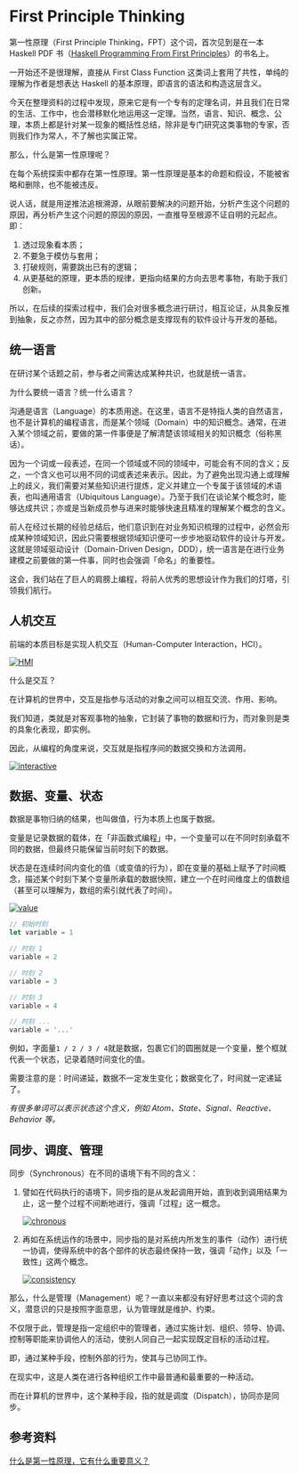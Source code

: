 # First Principle Thinking

第一性原理（First Principle Thinking，FPT）这个词，首次见到是在一本 Haskell PDF 书（[Haskell Programming From First Principles](https://haskellbook.com/)）的书名上。

一开始还不是很理解，直接从 First Class Function 这类词上套用了共性，单纯的理解为作者是想表达 Haskell 的基本原理，即语言的语法和构造这层含义。

今天在整理资料的过程中发现，原来它是有一个专有的定理名词，并且我们在日常的生活、工作中，也会潜移默化地运用这一定理。当然，语言、知识、概念、公理，本质上都是针对某一现象的概括性总结，除非是专门研究这类事物的专家，否则我们作为常人，不了解也实属正常。

那么，什么是第一性原理呢？

在每个系统探索中都存在第一性原理。第一性原理是基本的命题和假设，不能被省略和删除，也不能被违反。

说人话，就是用逆推法追根溯源，从眼前要解决的问题开始，分析产生这个问题的原因，再分析产生这个问题的原因的原因，一直推导至根源不证自明的元起点。即：

1. 透过现象看本质；
2. 不要急于模仿与套用；
3. 打破规则，需要跳出已有的逻辑；
4. 从更基础的原理，更本质的规律，更指向结果的方向去思考事物，有助于我们创新。

所以，在后续的探索过程中，我们会对很多概念进行研讨，相互论证，从具象反推到抽象，反之亦然，因为其中的部分概念是支撑现有的软件设计与开发的基础。

## 统一语言

在研讨某个话题之前，参与者之间需达成某种共识，也就是统一语言。

为什么要统一语言？统一什么语言？

沟通是语言（Language）的本质用途。在这里，语言不是特指人类的自然语言，也不是计算机的编程语言，而是某个领域（Domain）中的知识概念。通常，在进入某个领域之前，要做的第一件事便是了解清楚该领域相关的知识概念（俗称黑话）。

因为一个词或一段表述，在同一个领域或不同的领域中，可能会有不同的含义；反之，一个含义也可以用不同的词或表述来表示。因此，为了避免出现沟通上或理解上的歧义，我们需要对某些知识进行提炼，定义并建立一个专属于该领域的术语表，也叫通用语言（Ubiquitous Language）。乃至于我们在谈论某个概念时，能够达成共识；亦或是当新成员参与进来时能够快速且精准的理解某个概念的含义。

前人在经过长期的经验总结后，他们意识到在对业务知识梳理的过程中，必然会形成某种领域知识，因此只需要根据领域知识便可一步步地驱动软件的设计与开发。这就是领域驱动设计（Domain-Driven Design，DDD），统一语言是在进行业务建模之前要做的第一件事，同时也会强调「命名」的重要性。

这会，我们站在了巨人的肩膀上编程，将前人优秀的思想设计作为我们的灯塔，引领我们航行。

## 人机交互

前端的本质目标是实现人机交互（Human-Computer Interaction，HCI）。

[![HMI](images/HMI.png)](https://excalidraw.com/#json=ZTSuc3OPv6FIzMEcK6xwf,S12wOVZqMxW0IeOUUPHjfg)

什么是交互？

在计算机的世界中，交互是指参与活动的对象之间可以相互交流、作用、影响。

我们知道，类就是对客观事物的抽象，它封装了事物的数据和行为，而对象则是类的具象化表现，即实例。

因此，从编程的角度来说，交互就是指程序间的数据交换和方法调用。

[![interactive](images/interactive.png)](https://excalidraw.com/#json=jT_hi5lQwmnpUMxkE5yF8,qTLSdy22UToE5C4VHwdRvg)

## 数据、变量、状态

数据是事物归纳的结果，也叫做值，行为本质上也属于数据。

变量是记录数据的载体，在「非函数式编程」中，一个变量可以在不同时刻承载不同的数据，但最终只能保留当前时刻下的数据。

状态是在连续时间内变化的值（或变值的行为），即在变量的基础上赋予了时间概念，描述某个时刻下某个变量所承载的数据快照，建立一个在时间维度上的值数组（甚至可以理解为，数组的索引就代表了时间）。

[![value](images/value.png)](https://excalidraw.com/#json=dnR97RKI5YV5zKvjMN89k,eqvqNTybR6nhLGhMVYmz9Q)

```ts
// 初始时刻
let variable = 1

// 时刻 1
variable = 2

// 时刻 2
variable = 3

// 时刻 3
variable = 4

// 时刻 ...
variable = '...'
```

例如，字面量`1 / 2 / 3 / 4`就是数据，包裹它们的圆圈就是一个变量，整个框就代表一个状态，记录着随时间变化的值。

需要注意的是：时间递延，数据不一定发生变化；数据变化了，时间就一定递延了。

_有很多单词可以表示状态这个含义，例如 Atom、State、Signal、Reactive、Behavior 等。_

## 同步、调度、管理

同步（Synchronous）在不同的语境下有不同的含义：

1. 譬如在代码执行的语境下，同步指的是从发起调用开始，直到收到调用结果为止，这一整个过程不间断地进行，强调「过程」这一概念。

   [![chronous](images/chronous.png)](https://excalidraw.com/#json=MbCwPqU5t79uwZkEF4ivG,bwB4LvhR03WngPVKU1_yHQ)

2. 再如在系统运作的场景中，同步指的是对系统内所发生的事件（动作）进行统一协调，使得系统中的各个部件的状态最终保持一致，强调「动作」以及「一致性」这两个概念。

   [![consistency](images/consistency.png)](https://excalidraw.com/#json=PBNJD-e2QMDnG_7s57xyc,4mrzFsZhAiRzYLJ7-4Gyjw)

那么，什么是管理（Management）呢？一直以来都没有好好思考过这个词的含义，潜意识的只是按照字面意思，认为管理就是维护、约束。

不仅限于此，管理是指一定组织中的管理者，通过实施计划、组织、领导、协调、控制等职能来协调他人的活动，使别人同自己一起实现既定目标的活动过程。

即，通过某种手段，控制外部的行为，使其与己协同工作。

在现实中，这是人类在进行各种组织工作中最普通和最重要的一种活动。

而在计算机的世界中，这个某种手段，指的就是调度（Dispatch），协同亦是同步。

## 参考资料

[什么是第一性原理，它有什么重要意义？](https://www.zhihu.com/question/21459243/answer/2383021728)
